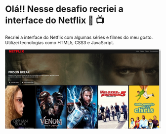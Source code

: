# Olá!! Nesse desafio recriei a interface do Netflix 🍿 📺

Recriei a interface do Netflix com algumas séries e filmes do meu gosto. Utilizei tecnologias como HTML5, CSS3 e JavaScript.

![Capitura de tela do netflix](https://github.com/JuliAlves99/Recriando-a-interface-do-netflix/blob/master/tela-netflix.jpeg)
